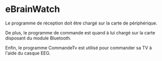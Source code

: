 # eBrainWatch

Le programme de réception doit être chargé sur la carte de périphérique. 

De plus, le programme de commande est quand à lui chargé sur la carte disposant du module Bluetooth. 

Enfin, le programme CommandeTv est utilisé pour commander sa TV à l'aide du casque EEG. 
